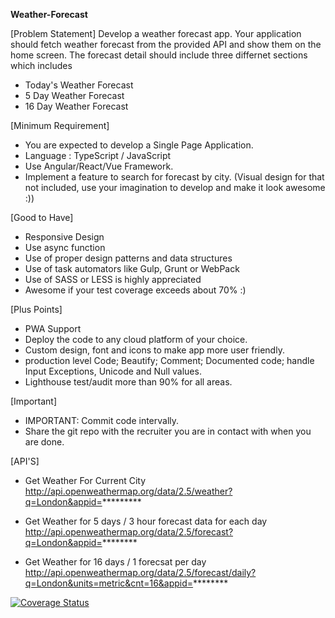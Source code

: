 **Weather-Forecast**

[Problem Statement]
Develop a weather forecast app. Your application should fetch weather forecast from the provided API and show them on the home screen. The forecast detail should include three differnet sections which includes

* Today's Weather Forecast
* 5 Day Weather Forecast
* 16 Day Weather Forecast

[Minimum Requirement]
* You are expected to develop a Single Page Application.
* Language : TypeScript / JavaScript
* Use Angular/React/Vue Framework.
* Implement a feature to search for forecast by city. (Visual design for that not included, use your imagination to develop and make it look awesome :))

[Good to Have]
* Responsive Design
* Use async function
* Use of proper design patterns and data structures
* Use of task automators like Gulp, Grunt or WebPack
* Use of SASS or LESS is highly appreciated
* Awesome if your test coverage exceeds about 70% :) 
  
[Plus Points]
* PWA Support
* Deploy the code to any cloud platform of your choice.
* Custom design, font and icons to make app more user ­friendly. 
* production level Code; Beautify; Comment; Documented code; handle Input Exceptions, Unicode and Null values.
* Lighthouse test/audit more than 90% for all areas.

[Important]
* IMPORTANT: Commit code intervally.
* Share the git repo with the recruiter you are in contact with when you are done.

[API'S]
* Get Weather For Current City
http://api.openweathermap.org/data/2.5/weather?q=London&appid=*********

* Get Weather for 5 days / 3 hour forecast data for each day
http://api.openweathermap.org/data/2.5/forecast?q=London&appid=********

* Get Weather for 16 days / 1 forecsat per day
http://api.openweathermap.org/data/2.5/forecast/daily?q=London&units=metric&cnt=16&appid=********


[![Coverage Status](https://coveralls.io/repos/github/bsbhandari/weather-forecast/badge.svg?branch=master)](https://coveralls.io/github/bsbhandari/weather-forecast?branch=master)
